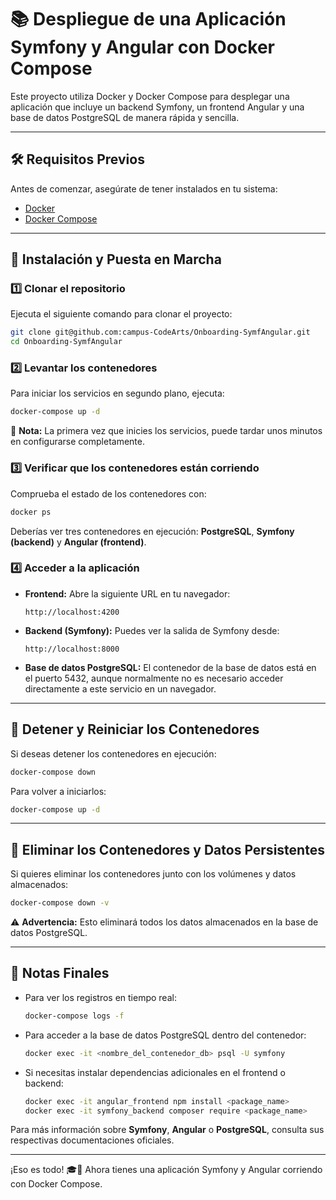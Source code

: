 
# 📚 Despliegue de una Aplicación Symfony y Angular con Docker Compose
Este proyecto utiliza Docker y Docker Compose para desplegar una aplicación que incluye un backend Symfony, un frontend Angular y una base de datos PostgreSQL de manera rápida y sencilla.

---

## 🛠️ Requisitos Previos
Antes de comenzar, asegúrate de tener instalados en tu sistema:

- [Docker](https://docs.docker.com/get-docker/)
- [Docker Compose](https://docs.docker.com/compose/install/)
---

## 🚀 Instalación y Puesta en Marcha

### 1️⃣ Clonar el repositorio
Ejecuta el siguiente comando para clonar el proyecto:
```bash
git clone git@github.com:campus-CodeArts/Onboarding-SymfAngular.git
cd Onboarding-SymfAngular
```

### 2️⃣ Levantar los contenedores
Para iniciar los servicios en segundo plano, ejecuta:
```bash
docker-compose up -d
```
📌 **Nota:** La primera vez que inicies los servicios, puede tardar unos minutos en configurarse completamente.

### 3️⃣ Verificar que los contenedores están corriendo
Comprueba el estado de los contenedores con:
```bash
docker ps
```
Deberías ver tres contenedores en ejecución: **PostgreSQL**, **Symfony (backend)** y **Angular (frontend)**.

### 4️⃣ Acceder a la aplicación
- **Frontend:** Abre la siguiente URL en tu navegador:
  ```
  http://localhost:4200
  ```
- **Backend (Symfony):** Puedes ver la salida de Symfony desde:
  ```
  http://localhost:8000
  ```
- **Base de datos PostgreSQL:** El contenedor de la base de datos está en el puerto 5432, aunque normalmente no es necesario acceder directamente a este servicio en un navegador.

---

## 🔄 Detener y Reiniciar los Contenedores
Si deseas detener los contenedores en ejecución:
```bash
docker-compose down
```
Para volver a iniciarlos:
```bash
docker-compose up -d
```

---

## 🧹 Eliminar los Contenedores y Datos Persistentes
Si quieres eliminar los contenedores junto con los volúmenes y datos almacenados:
```bash
docker-compose down -v
```
⚠️ **Advertencia:** Esto eliminará todos los datos almacenados en la base de datos PostgreSQL.

---

## 🎯 Notas Finales
- Para ver los registros en tiempo real:
  ```bash
  docker-compose logs -f
  ```
- Para acceder a la base de datos PostgreSQL dentro del contenedor:
  ```bash
  docker exec -it <nombre_del_contenedor_db> psql -U symfony
  ```
- Si necesitas instalar dependencias adicionales en el frontend o backend:
  ```bash
  docker exec -it angular_frontend npm install <package_name>
  docker exec -it symfony_backend composer require <package_name>
  ```

Para más información sobre **Symfony**, **Angular** o **PostgreSQL**, consulta sus respectivas documentaciones oficiales.

---

¡Eso es todo! 🎓🚀 Ahora tienes una aplicación Symfony y Angular corriendo con Docker Compose.
```
